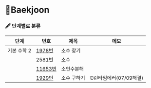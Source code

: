 # 📂Baekjoon

### 🖋 단계별로 분류



| 단계        | 번호                    | 제목        | 메모                   |
| ----------- | ----------------------- | ----------- | ---------------------- |
| 기본 수학 2 | [1978번](./1978번.md)   | 소수 찾기   |                        |
|             | [2581번](./2581번.md)   | 소수        |                        |
|             | [11653번](./11653번.md) | 소인수분해  |                        |
|             | [1929번](./1929번.md)   | 소수 구하기 | ⏰런타임에러(07/09해결) |

